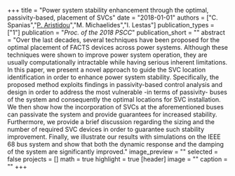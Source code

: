 +++
title = "Power system stability enhancement through the optimal, passivity-based, placement of SVCs"
date = "2018-01-01"
authors = ["C. Spanias","[P. Aristidou](https://www.paristidou.info)","M. Michaelides","I. Lestas"]
publication_types = ["1"]
publication = "_Proc. of the 2018 PSCC_"
publication_short = ""
abstract = "Over the last decades, several techniques have been proposed for the optimal placement of FACTS devices across power systems. Although these techniques were shown to improve power system operation, they are usually computationally intractable while having serious inherent limitations. In this paper, we present a novel approach to guide the SVC location identification in order to enhance power system stability. Specifically, the proposed method exploits findings in passivity-based control analysis and design in order to address the most vulnerable -in terms of passivity- buses of the system and consequently the optimal locations for SVC installation. We then show how the incorporation of SVCs at the aforementioned buses can passivate the system and provide guarantees for increased stability. Furthermore, we provide a brief discussion regarding the sizing and the number of required SVC devices in order to guarantee such stability improvement. Finally, we illustrate our results with simulations on the IEEE 68 bus system and show that both the dynamic response and the damping of the system are significantly improved."
image_preview = ""
selected = false
projects = []
math = true
highlight = true
[header]
image = ""
caption = ""
+++

